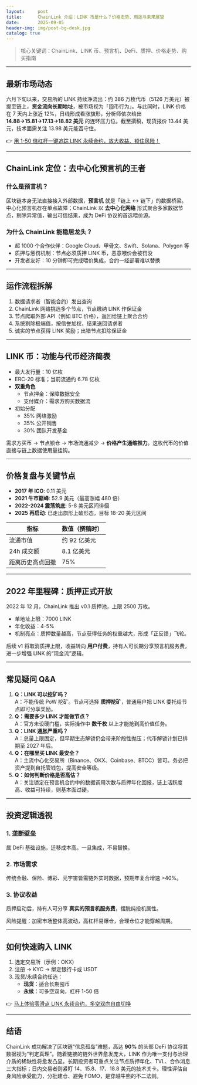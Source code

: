 ```yaml
---
layout:     post
title:      ChainLink 介绍：LINK 币是什么？价格走势、用途与未来展望
date:       2025-09-05
header-img: img/post-bg-desk.jpg
catalog: true
---
```


> 核心关键词：ChainLink、LINK 币、预言机、DeFi、质押、价格走势、购买指南

---

## 最新市场动态
六月下旬以来，交易所的 LINK 持续净流出：约 386 万枚代币（5126 万美元）被提至链上，**资金流向长期地址**，被市场视为「囤币行为」。与此同时，LINK 价格在 7 天内上涨近 12%，日线形成看涨旗形，分析师依次给出 **14.88→15.81→17.13→18.82 美元** 的连环压力位。截至撰稿，现货报价 13.44 美元，技术面需关注 13.98 美元能否守住。

👉 [用 1-50 倍杠杆一键追踪 LINK 永续合约，放大收益、锁住风险！](https://okxdog.com/)

---

## ChainLink 定位：去中心化预言机的王者
### 什么是预言机？
区块链本身无法直接接入外部数据，**预言机** 就是「链上 ↔ 链下」的数据桥梁。中心化预言机存在单点故障；ChainLink 以 **去中心化网络** 形式聚合多家数据节点，剔除异常值，输出可信结果，成为 DeFi 协议的首选喂价源。

### 为什么 ChainLink 能稳居龙头？
- 超 1000 个合作伙伴：Google Cloud、甲骨文、Swift、Solana、Polygon 等
- 质押与惩罚机制：节点必须质押 LINK 币，恶意喂价会被罚没
- 开发者友好：10 分钟即可完成喂价集成，合约一经部署难以替换

---

## 运作流程拆解
1. 数据请求者（智能合约）发出查询  
2. ChainLink 网络挑选多个节点，节点缴纳 LINK 作保证金  
3. 节点爬取外部 API（例如 BTC 价格），返回给链上聚合合约  
4. 系统剔除极端值，按信誉加权，结果送回请求者  
5. 诚实的节点获得 LINK 奖励；出错节点扣除保证金  

---

## LINK 币：功能与代币经济简表
- 最大发行量：10 亿枚  
- ERC-20 标准；当前流通约 6.78 亿枚  
- **双重角色**  
  - 节点押金：保障数据安全  
  - 支付媒介：需求方购买数据流  
- 初始分配  
  - 35% 网络激励  
  - 35% 公开销售  
  - 30% 团队开发基金  

需求方买币 → 节点锁仓 → 市场流通减少 → **价格产生通缩推力**。这枚代币的价值直接与链上数据使用量挂钩。

---

## 价格复盘与关键节点
- **2017 年 ICO**: 0.11 美元  
- **2021 牛市巅峰**: 52.9 美元（最高涨幅 480 倍）  
- **2022-2024 震荡筑底**: 5-8 美元区间徘徊  
- **2025 再启动**: 已走出旗形上破形态，目标 18-20 美元区间  

| 指标 | 数值（撰稿时） |
|---|---|
| 流通市值 | 约 92 亿美元 |
| 24h 成交额 | 8.1 亿美元 |
| 距离历史高点回撤 | 75% |

---

## 2022 年里程碑：质押正式开放
2022 年 12 月，ChainLink 推出 v0.1 质押池，上限 2500 万枚。  
- 单地址上限：7000 LINK  
- 年化收益：4-5%  
- 机制亮点：质押数量越高，节点获得任务的权重越大，形成「正反馈」飞轮。  

后续 v1 将取消质押上限，收益转向 **用户付费**，持有人可长期分享预言机服务费，进一步增强 LINK 的“现金流”逻辑。

---

## 常见疑问 Q&A
1. **Q：LINK 可以挖矿吗？**  
   A：不能传统 PoW 挖矿。节点可选择 **质押挖矿**，普通用户把 LINK 委托给节点即可分享奖励。  
2. **Q：需要多少 LINK 才能做节点？**  
   A：官方未设硬门槛，实际操作中 **数千枚** 以上才能抢到高价值任务。  
3. **Q：LINK 通胀严重吗？**  
   A：总量上限固定，但早期生态解锁仍会带来阶段性抛压；代币解锁计划已排期至 2027 年后。  
4. **Q：在哪里买 LINK 最安全？**  
   A：主流中心化交易所（Binance、OKX、Coinbase、BTCC）皆可。务必把资产提到自托管钱包，提高安全等级。  
5. **Q：如何判断价格是否高估？**  
   A：关注锁定在预言机合约中的数据调用次数与质押年化回报，链上活跃度高、收益可持续，则基本面过硬。  

---

## 投资逻辑透视
### 1. 垄断壁垒
属 DeFi 基础设施，迁移成本高。一旦集成，不易替换。

### 2. 市场需求
传统金融、保险、博彩、元宇宙皆需链外实时数据，预期年复合增速 >40%。

### 3. 协议收益
质押启动后，持有人可分享 **真实的预言机服务费**，摆脱纯投机属性。

风险提醒：加密市场整体高波动，高杠杆易爆仓，合理仓位才能穿越周期。

---

## 如何快速购入 LINK
1. 选定交易所（示例：OKX）  
2. 注册 → KYC → 绑定银行卡或 USDT  
3. 现货/永续合约任选：  
   - **现货**：适合长期囤币  
   - **永续**：可多空双向，杠杆 1-50 倍  

👉 [马上体验零滑点 LINK 永续合约，多空双向自由切换](https://okxdog.com/)

---

## 结语
ChainLink 成功解决了区块链“信息孤岛”难题，高达 **90%** 的头部 DeFi 协议将其数据视为“判定真理”。随着链接的链外世界愈发庞大，LINK 作为唯一支付与治理介质的稀缺性将愈发凸显。长期投资者可重点关注节点质押年化、TVL、合作消息三大指标；日内交易者则紧盯 14、15.8、17、18.8 美元的技术关卡。理性评估自身风险承受能力，分批建仓、避免 FOMO，是穿越牛熊的不二法则。